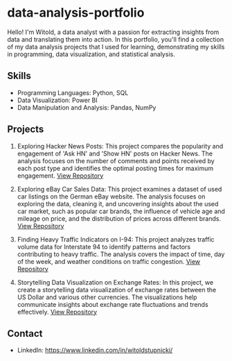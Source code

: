 # data-analysis-portfolio

Hello! I'm Witold, a data analyst with a passion for extracting insights from data and translating them into action. In this portfolio, you'll find a collection of my data analysis projects that I used for learning, demonstrating my skills in programming, data visualization, and statistical analysis.

## Skills

- Programming Languages: Python, SQL
- Data Visualization: Power BI
- Data Manipulation and Analysis: Pandas, NumPy

## Projects

1. Exploring Hacker News Posts: This project compares the popularity and engagement of 'Ask HN' and 'Show HN' posts on Hacker News. The analysis focuses on the number of comments and points received by each post type and identifies the optimal posting times for maximum engagement. [View Repository](https://github.com/WitoldStupnicki/exploring-hacker-news-posts)

2. Exploring eBay Car Sales Data: This project examines a dataset of used car listings on the German eBay website. The analysis focuses on exploring the data, cleaning it, and uncovering insights about the used car market, such as popular car brands, the influence of vehicle age and mileage on price, and the distribution of prices across different brands. [View Repository](https://github.com/WitoldStupnicki/ebay-car-sales-data-analysis)

3. Finding Heavy Traffic Indicators on I-94: This project analyzes traffic volume data for Interstate 94 to identify patterns and factors contributing to heavy traffic. The analysis covers the impact of time, day of the week, and weather conditions on traffic congestion. [View Repository](https://github.com/WitoldStupnicki/i94-heavy-traffic-indicators)

4. Storytelling Data Visualization on Exchange Rates: In this project, we create a storytelling data visualization of exchange rates between the US Dollar and various other currencies. The visualizations help communicate insights about exchange rate fluctuations and trends effectively. [View Repository](https://github.com/WitoldStupnicki/exchange-rates-data-visualization)

## Contact

- LinkedIn: https://www.linkedin.com/in/witoldstupnicki/
